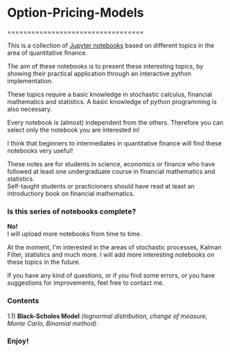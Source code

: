 # Option-Pricing-Models
==================================


This is a collection of [Jupyter notebooks](https://jupyter.org/) based on different topics in the area of quantitative finance.

The aim of these notebooks is to present these interesting topics, by showing their practical application through an interactive python implementation.

These topics require a basic knowledge in stochastic calculus, financial mathematics and statistics. A basic knowledge of python programming is also necessary.

Every notebook is (almost) independent from the others. Therefore you can select only the notebook you are interested in!

I think that beginners to intermediates in quantitative finance will find these notebooks very useful!  

These notes are for students in science, economics or finance who have followed at least one undergraduate course in financial mathematics and statistics.       
Self-taught students or practicioners should have read at least an introductiory book on financial mathematics.




### Is this series of notebooks complete?

**No!**    
I will upload more notebooks from time to time. 

At the moment, I'm interested in the areas of stochastic processes, Kalman Filter, statistics and much more. I will add more interesting notebooks on these topics in the future. 

If you have any kind of questions, or if you find some errors, or you have suggestions for improvements, feel free to contact me.




### Contents

1.1) **Black-Scholes Model**
*(lognormal distribution, change of measure, Monte Carlo, Binomial method)*.




### Enjoy!
